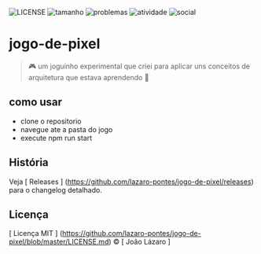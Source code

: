 ![LICENSE](https://img.shields.io/github/license/lazaro-pontes/jogo-de-pixel?style=plastic[GitHub])
![tamanho](https://img.shields.io/github/repo-size/lazaro-pontes/jogo-de-pixel)
![problemas](https://img.shields.io/github/issues/lazaro-pontes/jogo-de-pixel)
![atividade](https://img.shields.io/github/commit-activity/y/lazaro-pontes/jogo-de-pixel)
![social](https://img.shields.io/twitter/follow/laziruspoints?style=social)
# jogo-de-pixel
>:video_game: um joguinho experimental que criei para aplicar uns conceitos de arquitetura que  estava aprendendo :space_invader:

## como usar
* clone o repositorio
* navegue ate a pasta do jogo
* execute npm run start


##  História
Veja [ Releases ] (https://github.com/lazaro-pontes/jogo-de-pixel/releases) para o changelog detalhado.

##  Licença
[ Licença MIT ] (https://github.com/lazaro-pontes/jogo-de-pixel/blob/master/LICENSE.md) © [ João Lázaro ]
